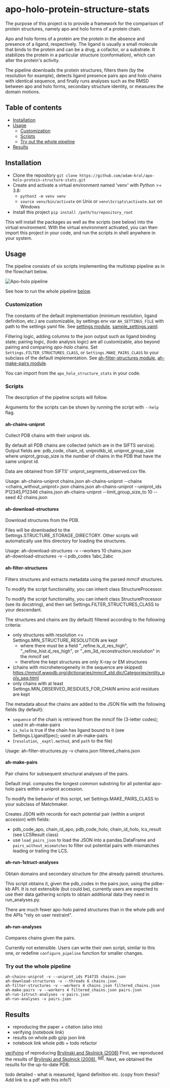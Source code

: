 # apo-holo-protein-structure-stats

The purpose of this project is to provide a framework for the comparison of protein structures, namely apo and holo forms
of a protein chain.

Apo and holo forms of a protein are the protein in the absence and presence of a ligand, respectively. The ligand is
usually a small molecule that binds to the protein and can be a drug, a cofactor, or a substrate. It stabilizes the 
protein in a particular structure (conformation), which can alter the protein's activity.

The pipeline downloads the protein structures, filters them (by the resolution for example), detects ligand presence
pairs apo and holo chains with identical sequence, and finally runs analyses such as the RMSD between apo and holo forms,
secondary structure identity, or measures the domain motions.

## Table of contents
- [Installation](#installation)
- [Usage](#usage)
   - [Customization](#customization)
   - [Scripts](#scripts)
   - [Try out the whole pipeline](#try-out-the-whole-pipeline)
- [Results](#results)

## Installation
- Clone the repository `git clone https://github.com/adam-kral/apo-holo-protein-structure-stats.git`
- Create and activate a virtual environment named 'venv' with Python >= 3.8:
    - `python3 -m venv venv`
    - `source venv/bin/activate` on Unix or `venv\Scripts\activate.bat` on Windows
- Install this project `pip install /path/to/repository_root`

This will install the packages as well as the scripts (see below) into the virtual environment. With the virtual environment activated, you can then import this project in your code, and run the scripts in shell anywhere in your system.

## Usage
The pipeline consists of six scripts implementing the multistep pipeline as in the flowchart below.

![Apo-holo pipeline](apo-holo-pipeline.png "Apo-holo pipeline")

See how to run the whole pipeline [below](#try-out-the-whole-pipeline).

### Customization

The constants of the default implementation (minimum resolution, ligand definition, etc.) are customizable, by
settings env var `AH_SETTINGS_FILE` with path to the settings yaml file. See
[settings module](apo_holo_structure_stats/settings.py),
[sample_settings.yaml](apo_holo_structure_stats/sample_settings.yaml).

Filtering logic, adding columns to the json output such as ligand binding state; pairing logic, (todo analysis logic)
are all customizable, also beyond pairing and comparing _apo-holo_ chains. Set `Settings.FILTER_STRUCTURES_CLASS`, or `Settings.MAKE_PAIRS_CLASS` to your subclass of
the default implementation. See [ah-filter-structures module](apo_holo_structure_stats/pipeline/filter_structures.py),
[ah-make-pairs module](apo_holo_structure_stats/pipeline/make_pairs_lcs.py).

You can import from the `apo_holo_structure_stats` in your code.

### Scripts
The description of the pipeline scripts will follow.

Arguments for the scripts can be shown by running the script with `--help` flag.

#### ah-chains-uniprot


Collect PDB chains with their uniprot ids.



By default all PDB chains are collected (which are in the SIFTS service).
Output fields are: pdb_code, chain_id, uniprotkb_id, uniprot_group_size
    where uniprot_group_size is the number of chains in the PDB that have the same uniprot id.

Data are obtained from SIFTS' uniprot_segments_observed.csv file.

Usage:
    ah-chains-uniprot chains.json
    ah-chains-uniprot --chains <chains_without_uniprot>.json chains.json
    ah-chains-uniprot --uniprot_ids P12345,P12346 chains.json
    ah-chains-uniprot --limit_group_size_to 10 --seed 42 chains.json



#### ah-download-structures


Download structures from the PDB.



Files will be downloaded to the Settings.STRUCTURE_STORAGE_DIRECTORY.
Other scripts will automatically use this directory for loading the structures.

Usage:
    ah-download-structures -v --workers 10 chains.json  
     ah-download-structures -v -i pdb_codes 1abc,2abc                                             



#### ah-filter-structures


  Filters structures and extracts metadata using the parsed mmcif structures.

To modify the script functionality, you can inherit class StructureProcessor. 



To modify the script functionality, you can inherit class StructureProcessor (see its docstring), and then set 
Settings.FILTER_STRUCTURES_CLASS to your descendant. 

The structures and chains are (by default) filtered according to the following criteria:
- only structures with resolution <= Settings.MIN_STRUCTURE_RESOLUTION are kept
    - where there must be a field "_refine.ls_d_res_high", "_refine_hist.d_res_high", or 
    "_em_3d_reconstruction.resolution" in the mmcif set
    - therefore the kept structures are only X-ray or EM structures
- (chains with microheterogeneity in the sequence are skipped) https://mmcif.wwpdb.org/dictionaries/mmcif_std.dic/Categories/entity_poly_seq.html
- only chains with at least Settings.MIN_OBSERVED_RESIDUES_FOR_CHAIN amino acid residues are kept

The metadata about the chains are added to the JSON file with the following fields (by default):
- `sequence` of the chain is retrieved from the mmcif file (3-letter codes); used in ah-make-pairs
- `is_holo` is true if the chain has ligand bound to it (see Settings.LigandSpec); used in ah-make-pairs
- (`resolution`, `_exptl.method`, and `path` to the file)

Usage:
    ah-filter-structures.py -v chains.json filtered_chains.json                         



#### ah-make-pairs


 Pair chains for subsequent structural analyses of the pairs.

Default impl. computes the longest common substring for all potential apo-holo pairs within a uniprot accession.




To modify the behavior of this script, set Settings.MAKE_PAIRS_CLASS to your subclass of Matchmaker.

Creates JSON with records for each potential pair (within a uniprot accesion) with fields:
- pdb_code_apo, chain_id_apo, pdb_code_holo, chain_id_holo, lcs_result (see LCSResult class)
- use `load_pairs_json` to load the JSON into a pandas.DataFrame and `pairs_without_mismatches` to filter out
potential pairs with mismatches leading or trailing the LCS.




#### ah-run-1struct-analyses


 Obtain domains and secondary structure for (the already paired) structures.

This script obtains it, given the pdb_codes in the pairs json,  using the pdbe-kb API.
It is not extensible (but could be), currently
users are expected to use their data gathering scripts to obtain additional data they need in run_analyses.py.

There are much fewer apo-holo paired structures than in the whole pdb and the APIs "rely on user restraint".



#### ah-run-analyses


Compares chains given the pairs.



Currently not extensible. Users can write their own script, similar to this one, or redefine `configure_pipeline` function for smaller changes.





### Try out the whole pipeline
```shell script
ah-chains-uniprot -v --uniprot_ids P14735 chains.json
ah-download-structures -v --threads 6 chains.json
ah-filter-structures -v --workers 4 chains.json filtered_chains.json
ah-make-pairs -v --workers 4 filtered_chains.json pairs.json
ah-run-1struct-analyses -v pairs.json
ah-run-analyses -v pairs.json
```


## Results
- reproducing the paper + citation (also into)
- verifying (notebook link)
- results on whole pdb gzip json link
- notebook link whole pdb + todo refactor

[verifying](apo_holo_structure_stats/paper_repl/paper_plots.ipynb) of reproducing [Brylinski and Skolnick (2008)](https://doi.org/10.1002/prot.21510)
First, we reproduced the results of [Brylinski and Skolnick (2008)](https://doi.org/10.1002/prot.21510), <sup>[pdf](http://cssb.biology.gatech.edu/skolnick/publications/pdffiles/273.pdf)</sup>. Next, we obtained the results for the up-to-date PDB.

todo detailed - what is measured, ligand definition etc. (copy from thesis? Add link to a pdf with this info?)
